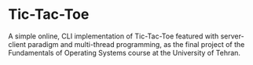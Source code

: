 # Tic-Tac-Toe
A simple online, CLI implementation of Tic-Tac-Toe featured with server-client paradigm and multi-thread programming, as the final project of the Fundamentals of Operating Systems course at the University of Tehran.
